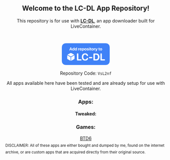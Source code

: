 <div align="center">
  <h2>Welcome to the LC-DL App Repository!</h2>
  
<p>This repository is for use with <a href="https://lc-dl.github.io"><b>LC-DL</b></a>, an app downloader built for LiveContainer.</p><br>

<a href ="https://tinyurl.com/bpu5ubk8"><img src="assets/repo.png" width="150"></a><br>

Repository Code: `VsL2nf`<br>

All apps available here have been tested and are already setup for use with LiveContainer.

<h3>Apps:</h3>

<h4>Tweaked:</h4>

<h3>Games:</h3>
<a href="shortcuts://run-shortcut?name=LC-DL&input=[lcdl://eSsWmj]">BTD6</a>


</div>
<sub>DISCLAIMER: All of these apps are either bought and dumped by me, found on the internet archive, or are custom apps that are acquired directly from their original source. </sub>
